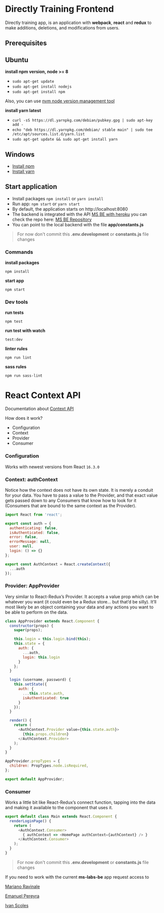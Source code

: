 # Directly Training Frontend

Directly training app, is an application with **webpack**, **react** and **redux** to make additions, deletions, and modifications from users.

## Prerequisites

## Ubuntu

**install npm version, node >= 8**
  * `sudo apt-get update`
  * `sudo apt-get install nodejs`
  * `sudo apt-get install npm`

Also, you can use [nvm node version management tool](https://github.com/creationix/nvm)

**install yarn latest**
  * `curl -sS https://dl.yarnpkg.com/debian/pubkey.gpg | sudo apt-key add -`
  * `echo "deb https://dl.yarnpkg.com/debian/ stable main" | sudo tee /etc/apt/sources.list.d/yarn.list`
  * `sudo apt-get update && sudo apt-get install yarn`

## Windows

  * [Install npm](http://blog.teamtreehouse.com/install-node-js-npm-windows)
  * [Install yarn](https://yarnpkg.com/lang/en/docs/install/#windows-stable)

## Start application
  - Install packages `npm install` or `yarn install`
  - Run app: `npm start` or `yarn start`
  - By default, the application starts on http://localhost:8080
  - The backend is integrated with the API [MS BE with heroku](https://ms-labs-be.herokuapp.com) you can check the repo here: [MS BE Repository](https://github.com/MS-React/backend)
  - You can point to the local backend with the file **app/constants.js**

  >For now don't commit this **.env.development** or **constants.js** file changes

### Commands

**install packages**
```ssh
npm install
```
**start app**
```ssh
npm start
```
### Dev tools

**run tests**
```ssh
npm test
```

**run test with watch**
```ssh
test:dev
```

**linter rules**
```ssh
npm run lint
```
**sass rules**
```ssh
npm run sass-lint
```


# React Context API

Documentation about [Context API](https://daveceddia.com/context-api-vs-redux/)

How does it work?
- Configuration
- Context
- Provider
- Consumer

### Configuration
Works with newest versions from React `16.3.0`

### Context: authContext
Notice how the context does not have its own state. It is merely a conduit for your data. You have to pass a value to the Provider, and that exact value gets passed down to any Consumers that know how to look for it (Consumers that are bound to the same context as the Provider).
```javascript
import React from 'react';

export const auth = {
  authenticating: false,
  isAuthenticated: false,
  error: false,
  errorMessage: null,
  user: null,
  login: () => {}
};

export const AuthContext = React.createContext({
  ...auth
});
```
### Provider: AppProvider
 Very similar to React-Redux’s Provider. It accepts a value prop which can be whatever you want (it could even be a Redux store… but that’d be silly). It’ll most likely be an object containing your data and any actions you want to be able to perform on the data.
```javascript
class AppProvider extends React.Component {
  constructor(props) {
    super(props);

    this.login = this.login.bind(this);
    this.state = {
      auth: {
        ...auth,
        login: this.login
      }
    };
  }

  login (username, password) {
    this.setState({
      auth: {
        ...this.state.auth,
        isAuthenticated: true
      }
    });
  }

  render() {
    return (
      <AuthContext.Provider value={this.state.auth}>
        {this.props.children}
      </AuthContext.Provider>
    );
  }
}

AppProvider.propTypes = {
  children: PropTypes.node.isRequired,
};

export default AppProvider;
```
### Consumer
Works a little bit like React-Redux’s connect function, tapping into the data and making it available to the component that uses it.
```javascript
export default class Main extends React.Component {
  renderLoginPage() {
    return (
      <AuthContext.Consumer>
        { authContext => <HomePage authContext={authContext} /> }
      </AuthContext.Consumer>
    );
  }
}
```

>For now don't commit this **.env.development** or **constants.js** file changes

If you need to work with the current **ms-labs-be** app request access to

[Mariano Ravinale](mailto:mravinale@makingsense.com)

[Emanuel Pereyra](mailto:epereyra@makingsense.com)

[Ivan Scoles](mailto:iscoles@makingsense.com)
